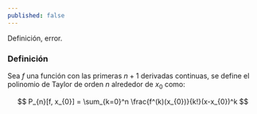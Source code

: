 ```yaml
---
published: false
---
```

Definición, error.

### Definición

Sea $f$ una función con las primeras $n+1$ derivadas continuas, se define el polinomio de Taylor de orden $n$ alrededor de $x_{0}$ como:

$$ P_{n}[f, x_{0}] = \sum_{k=0}^n \frac{f^(k)(x_{0})}{k!}(x-x_{0})^k $$
